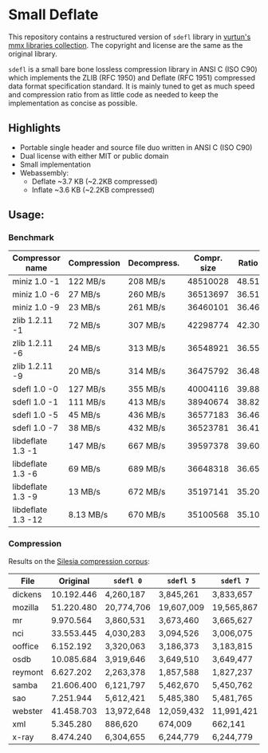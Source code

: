 # Small Deflate
This repository contains a restructured version of `sdefl` library in [vurtun's mmx libraries collection](https://github.com/vurtun/lib). The copyright and license are the same as the original library.

`sdefl` is a small bare bone lossless compression library in ANSI C (ISO C90)
which implements the ZLIB (RFC 1950) and Deflate (RFC 1951) compressed data format specification standard.
It is mainly tuned to get as much speed and compression ratio from as little code
as needed to keep the implementation as concise as possible.

## Highlights
- Portable single header and source file duo written in ANSI C (ISO C90)
- Dual license with either MIT or public domain
- Small implementation
- Webassembly:
    - Deflate ~3.7 KB (~2.2KB compressed)
    - Inflate ~3.6 KB (~2.2KB compressed)

## Usage:


### Benchmark

| Compressor name         | Compression| Decompress.| Compr. size | Ratio |
| ------------------------| -----------| -----------| ----------- | ----- |
| miniz 1.0 -1            |   122 MB/s |   208 MB/s |    48510028 | 48.51 |
| miniz 1.0 -6            |    27 MB/s |   260 MB/s |    36513697 | 36.51 |
| miniz 1.0 -9            |    23 MB/s |   261 MB/s |    36460101 | 36.46 |
| zlib 1.2.11 -1          |    72 MB/s |   307 MB/s |    42298774 | 42.30 |
| zlib 1.2.11 -6          |    24 MB/s |   313 MB/s |    36548921 | 36.55 |
| zlib 1.2.11 -9          |    20 MB/s |   314 MB/s |    36475792 | 36.48 |
| sdefl 1.0 -0            |   127 MB/s |   355 MB/s |    40004116 | 39.88 |
| sdefl 1.0 -1            |   111 MB/s |   413 MB/s |    38940674 | 38.82 |
| sdefl 1.0 -5            |    45 MB/s |   436 MB/s |    36577183 | 36.46 |
| sdefl 1.0 -7            |    38 MB/s |   432 MB/s |    36523781 | 36.41 |
| libdeflate 1.3 -1       |   147 MB/s |   667 MB/s |    39597378 | 39.60 |
| libdeflate 1.3 -6       |    69 MB/s |   689 MB/s |    36648318 | 36.65 |
| libdeflate 1.3 -9       |    13 MB/s |   672 MB/s |    35197141 | 35.20 |
| libdeflate 1.3 -12      |  8.13 MB/s |   670 MB/s |    35100568 | 35.10 |

### Compression
Results on the [Silesia compression corpus](http://sun.aei.polsl.pl/~sdeor/index.php?page=silesia):

| File    |   Original | `sdefl 0`    | `sdefl 5`  | `sdefl 7`   |
| --------| -----------| -------------| ---------- | ------------|
| dickens | 10.192.446 | 4,260,187    |  3,845,261 |   3,833,657 |
| mozilla | 51.220.480 | 20,774,706   | 19,607,009 |  19,565,867 |
| mr      |  9.970.564 | 3,860,531    |  3,673,460 |   3,665,627 |
| nci     | 33.553.445 | 4,030,283    |  3,094,526 |   3,006,075 |
| ooffice |  6.152.192 | 3,320,063    |  3,186,373 |   3,183,815 |
| osdb    | 10.085.684 | 3,919,646    |  3,649,510 |   3,649,477 |
| reymont |  6.627.202 | 2,263,378    |  1,857,588 |   1,827,237 |
| samba   | 21.606.400 | 6,121,797    |  5,462,670 |   5,450,762 |
| sao     |  7.251.944 | 5,612,421    |  5,485,380 |   5,481,765 |
| webster | 41.458.703 | 13,972,648   | 12,059,432 |  11,991,421 |
| xml     |  5.345.280 | 886,620      |    674,009 |     662,141 |
| x-ray   |  8.474.240 | 6,304,655    |  6,244,779 |   6,244,779 |
